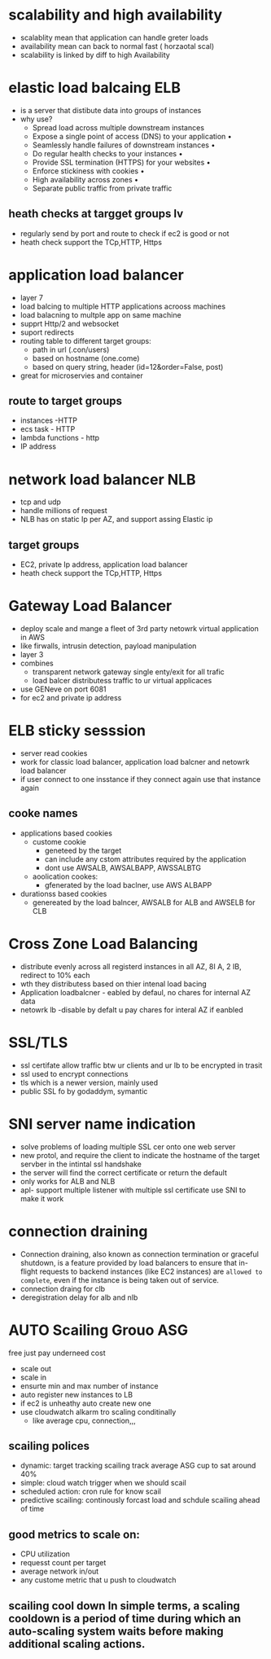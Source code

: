 # scalability and high availability
 - scalablity mean that application can handle greter loads
 - availability mean can back to normal fast ( horzaotal scal)
 - scalability is linked by diff to high Availability
# elastic load balcaing ELB
 - is a server that distibute data into groups of instances
 - why use?
     - Spread load across multiple downstream instances
     - Expose a single point of access (DNS) to your application •
     - Seamlessly handle failures of downstream instances •
     - Do regular health checks to your instances •
     - Provide SSL termination (HTTPS) for your websites •
     - Enforce stickiness with cookies •
     - High availability across zones •
     - Separate public traffic from private traffic 
## heath checks at targget groups lv
 - regularly send by port and route to check if ec2 is good or not
 - heath check support the TCp,HTTP, Https 

# application load balancer
 - layer 7
 - load balcing to multiple HTTP applications acrooss machines
 - load balacning to multple app on same machine
 - supprt Http/2 and websocket
 - suport redirects
 - routing table to different target groups:
    - path in url (.con/users)
    - based on hostname (one.come)
    - based on query string, header (id=12&order=False, post)
-  great for microservies and container
## route to target groups
 - instances -HTTP
 - ecs task - HTTP
 - lambda functions - http
 - IP address
# network load balancer NLB
 -  tcp and udp
 -  handle millions of request
 -  NLB has on static Ip per AZ, and support assing Elastic ip 
## target groups
 - EC2, private Ip address, application load balancer
 - heath check support the TCp,HTTP, Https 

# Gateway Load Balancer
 - deploy scale and mange a fleet of 3rd party netowrk virtual application in AWS
 - like firwalls, intrusin detection, payload manipulation
 - layer 3
 - combines
   - transparent network gateway single enty/exit for all trafic
   - load balcer distributess traffic to ur virtual applicaces
 - use GENeve on port 6081
 - for ec2 and private ip address
# ELB sticky sesssion

- server read cookies
 - work for classic load balancer, application load balcner and netowrk load balancer
 - if user connect to one insstance if they connect again use that instance again

## cooke names
 - applications based cookies
   - custome cookie
     - geneteed by the target
     - can include any cstom attributes required by the application
     - dont use AWSALB, AWSALBAPP, AWSSALBTG
   - aoolication cookes:
     - gfenerated by the load baclner, use AWS ALBAPP
 - durationss based cookies
     - genereated by the load balncer, AWSALB for ALB and AWSELB for CLB
# Cross Zone Load Balancing
 - distribute evenly across all registerd instances in all AZ, 8I A, 2 IB, redirect to 10% each
 - wth they distributess based on thier intenal load bacing
 - Application loadbalcner - eabled by defaul, no chares for internal AZ data
 - netowrk lb -disable by defalt u pay chares for interal AZ if eanbled
# SSL/TLS
 - ssl certifate allow traffic btw ur clients and ur lb to be encrypted in trasit
 - ssl used to encrypt connections
 - tls which is a newer version, mainly used
 - public SSL fo by godaddym, symantic
# SNI server name indication
 - solve problems of loading multiple SSL cer onto one web server
 - new protol, and require the client to indicate the hostname of the target servber in the intintal ssl handshake
 - the server will find the correct certificate or return the default
 - only works for ALB and NLB
 - apl- support multiple listener with multiple ssl certificate use SNI to make it work
# connection draining
 - Connection draining, also known as connection termination or graceful shutdown, is a feature provided by load balancers to ensure that in-flight requests to backend instances (like EC2 instances) are `allowed to complete`, even if the instance is being taken out of service.
 - connection draing for clb
 - deregistration delay for alb and nlb

# AUTO Scailing Grouo ASG
free just pay underneed cost

 - scale out
 - scale in
 - ensurte min and max number of instance
 - auto register new instances to LB
 - if ec2 is unheathy auto create new one
 - use cloudwatch alkarm tro scaling conditinally
    - like average cpu, connection,,,
##  scailing polices
 - dynamic: target tracking scailing track average ASG cup to sat around 40%
 - simple: cloud watch trigger when we should scail
 - scheduled action: cron rule for know scail
 - predictive scailing: continously forcast load and schdule scailing ahead of time
## good metrics to scale on:
 - CPU utilization
 - requesst count per target
 - average network in/out
 - any custome metric that u push to cloudwatch
## scailing cool down In simple terms, a scaling cooldown is a period of time during which an auto-scaling system waits before making additional scaling actions. 
